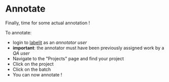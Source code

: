 # Annotate

Finally, time for some actual annotation !

To annotate:

* login to [labelit](localhost:8080/) as an *annotator user*
* **important**: the annotator must have been previously assigned work by a *QA user*
* Navigate to the "Projects" page and find your project
* Click on the project
* Click on the batch
* You can now annotate !